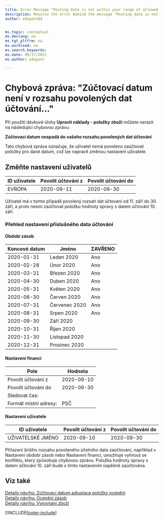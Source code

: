 ```yaml
---
title: Error Message "Posting Date is not within your range of allowed posting dates"
description: Resolve the error behind the message "Posting date is not within your range of allowed posting dates" when running the Adjust Cost - Item Entries batch job.
author: edupont04


ms.topic: conceptual
ms.devlang: na
ms.tgt_pltfrm: na
ms.workload: na
ms.search.keywords:
ms.date: 09/17/2021
ms.author: edupont

---
```


# Chybová zpráva: "Zúčtovací datum není v rozsahu povolených dat účtování..."

Při použití dávkové úlohy **Upravit náklady - položky zboží** můžete narazit na následující chybovou zprávu:

**Zúčtovací datum nespadá do vašeho rozsahu povolených dat účtování**

Tato chybová zpráva označuje, že uživatel nemá povoleno zaúčtovat položky pro dané datum, což lze napravit změnou nastavení uživatele.

## Změňte nastavení uživatelů

| ID uživatele | Povolit účtování z | Povolit účtování do |
|---------|---------|--------|
| EVROPA | 2020-09-11 | 2020-09-30 |

Uživatel má v tomto případě povolený rozsah dat účtování od 11. září do 30. září, a proto nesmí zaúčtovat položku hodnoty úpravy s datem účtování 10. září.

### Přehled nastavení příslušného data účtování

#### Období zásob

| Koncové datum | Jméno | ZAVŘENO |
|---------|---------|---------|
| 2020-01-31 | Leden 2020 | Ano |
| 2020-02-28 | Únor 2020 | Ano |
| 2020-03-31 | Březen 2020 | Ano |
| 2020-04-30 | Duben 2020 | Ano |
| 2020-05-31 | Květen 2020 | Ano |
| 2020-06-30 | Červen 2020 | Ano |
| 2020-07-31 | Červenec 2020 | Ano |
| 2020-08-31 | Srpen 2020 | Ano |
| 2020-09-30 | Září 2020 |         |
| 2020-10-31 | Říjen 2020 |         |
| 2020-11-30 | Listopad 2020 |         |
| 2020-12-31 | Prosinec 2020 |         |

#### Nastavení financí

| Pole | Hodnota |
|---------|---------|
| Povolit účtování z | 2020-09-10 |
| Povolit účtování do | 2020-09-30 |
| Sledovat čas: |         |
| Formát místní adresy: | PSČ |

#### Nastavení uživatele

| ID uživatele | Povolit účtování z | Povolit účtování do |
|---------|---------|--------|
| UŽIVATELSKÉ JMÉNO | 2020-09-10 | 2020-09-30 |

Přiřazení širšího rozsahu povoleného účetního data zaúčtování, například v Nastavení období zásob nebo Nastavení financí, umožňuje vyhnout se konfliktu, který způsobuje chybovou zprávu. Položka hodnoty úpravy s datem účtování 10. září bude s tímto nastavením úspěšně zaúčtována.

## Viz také

[Detaily návrhu: Zúčtovací datum adjustace položky ocenění](design-details-inventory-adjustment-value-entry-posting-date.md)  
[Detaily návrhu: Ocenění zásob](design-details-inventory-costing.md)  
[Detaily návrhu: Vyrovnání zboží](design-details-item-application.md)

[!INCLUDE[footer-include](includes/footer-banner.md)]
